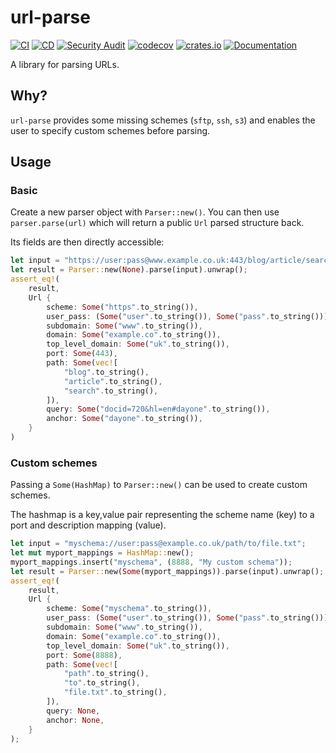 # url-parse

[![CI](https://github.com/mihaigalos/url-parse/actions/workflows/ci.yaml/badge.svg)](https://github.com/mihaigalos/url-parse/actions/workflows/ci.yaml)
[![CD](https://github.com/mihaigalos/url-parse/actions/workflows/cd.yaml/badge.svg)](https://github.com/mihaigalos/url-parse/actions/workflows/cd.yaml)
[![Security Audit](https://github.com/mihaigalos/url-parse/actions/workflows/audit.yaml/badge.svg)](https://github.com/mihaigalos/url-parse/actions/workflows/audit.yaml)
[![codecov](https://codecov.io/gh/mihaigalos/url-parse/branch/main/graph/badge.svg?token=crukaI8Gmf)](https://codecov.io/gh/mihaigalos/url-parse)
[![crates.io](https://img.shields.io/crates/d/url-parse.svg)](https://crates.io/crates/url-parse)
[![Documentation](https://docs.rs/url-parse/badge.svg)](https://docs.rs/url-parse)

A library for parsing URLs.

## Why?

`url-parse` provides some missing schemes (`sftp`, `ssh`, `s3`) and enables the user to specify custom schemes before parsing.

## Usage

### Basic

Create a new parser object with `Parser::new()`. You can then use `parser.parse(url)` which will return a public `Url` parsed structure back.

Its fields are then directly accessible:

```rust
let input = "https://user:pass@www.example.co.uk:443/blog/article/search?docid=720&hl=en#dayone";
let result = Parser::new(None).parse(input).unwrap();
assert_eq!(
    result,
    Url {
        scheme: Some("https".to_string()),
        user_pass: (Some("user".to_string()), Some("pass".to_string())),
        subdomain: Some("www".to_string()),
        domain: Some("example.co".to_string()),
        top_level_domain: Some("uk".to_string()),
        port: Some(443),
        path: Some(vec![
            "blog".to_string(),
            "article".to_string(),
            "search".to_string(),
        ]),
        query: Some("docid=720&hl=en#dayone".to_string()),
        anchor: Some("dayone".to_string()),
    }
)
```

### Custom schemes

Passing a `Some(HashMap)` to `Parser::new()` can be used to create custom schemes.

The hashmap is a key,value pair representing the scheme name (key) to a port and description mapping (value).

```rust
let input = "myschema://user:pass@example.co.uk/path/to/file.txt";
let mut myport_mappings = HashMap::new();
myport_mappings.insert("myschema", (8888, "My custom schema"));
let result = Parser::new(Some(myport_mappings)).parse(input).unwrap();
assert_eq!(
    result,
    Url {
        scheme: Some("myschema".to_string()),
        user_pass: (Some("user".to_string()), Some("pass".to_string())),
        subdomain: Some("www".to_string()),
        domain: Some("example.co".to_string()),
        top_level_domain: Some("uk".to_string()),
        port: Some(8888),
        path: Some(vec![
            "path".to_string(),
            "to".to_string(),
            "file.txt".to_string(),
        ]),
        query: None,
        anchor: None,
    }
);
```
